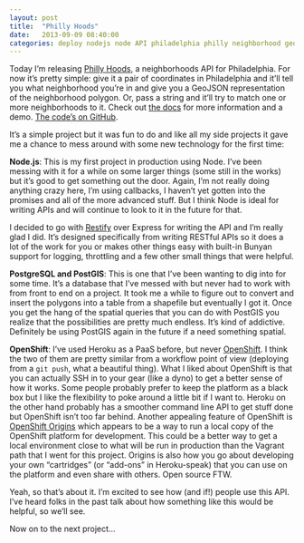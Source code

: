 ```yaml
---
layout: post
title:  "Philly Hoods"
date:   2013-09-09 08:40:00
categories: deploy nodejs node API philadelphia philly neighborhood geo postgresql openshift
---
```


Today I’m releasing [Philly Hoods](http://phillyhoods.net/), a
neighborhoods API for Philadelphia. For now it’s pretty simple: give it
a pair of coordinates in Philadelphia and it’ll tell you what
neighborhood you’re in and give you a GeoJSON representation of the
neighborhood polygon. Or, pass a string and it’ll try to match one or
more neighborhoods to it. Check out [the docs](http://phillyhoods.net/)
for more information and a demo. [The code’s on
GitHub](https://github.com/davewalk/philly-hoods).

It’s a simple project but it was fun to do and like all my side projects
it gave me a chance to mess around with some new technology for the
first time:

**Node.js**: This is my first project in production using Node. I’ve been
messing with it for a while on some larger things (some still in the
works) but it’s good to get something out the door. Again, I’m not
really doing anything crazy here, I’m using callbacks, I haven’t yet
gotten into the promises and all of the more advanced stuff. But I think
Node is ideal for writing APIs and will continue to look to it in the
future for that.

I decided to go with [Restify](http://mcavage.me/node-restify/) over
Express for writing the API and I’m really glad I did. It’s designed
specifically from writing RESTful APIs so it does a lot of the work for
you or makes other things easy with built-in Bunyan support for logging,
throttling and a few other small things that were helpful.

**PostgreSQL and PostGIS**: This is one that I’ve been wanting to dig into
for some time. It’s a database that I’ve messed with but never had to
work with from front to end on a project. It took me a while to figure
out to convert and insert the polygons into a table from a shapefile but
eventually I got it. Once you get the hang of the spatial queries that
you can do with PostGIS you realize that the possibilities are pretty
much endless. It’s kind of addictive. Definitely be using PostGIS again
in the future if a need something spatial.

**OpenShift**: I’ve used Heroku as a PaaS before, but never
[OpenShift](https://www.openshift.com/). I think the two of them are
pretty similar from a workflow point of view (deploying from a
`git push`, what a beautiful thing). What I liked about OpenShift is
that you can actually SSH in to your gear (like a dyno) to get a better
sense of how it works. Some people probably prefer to keep the platform
as a black box but I like the flexibility to poke around a little bit if
I want to. Heroku on the other hand probably has a smoother command line
API to get stuff done but OpenShift isn’t too far behind. Another
appealing feature of OpenShift is [OpenShift
Origins](https://www.openshift.com/wiki/installing-openshift-origin-using-vagrant-and-puppet)
which appears to be a way to run a local copy of the OpenShift platform
for development. This could be a better way to get a local environment
close to what will be run in production than the Vagrant path that I
went for this project. Origins is also how you go about developing your
own “cartridges” (or “add-ons” in Heroku-speak) that you can use on the
platform and even share with others. Open source FTW.

Yeah, so that’s about it. I’m excited to see how (and if!) people use
this API. I’ve heard folks in the past talk about how something like
this would be helpful, so we’ll see.

Now on to the next project...


